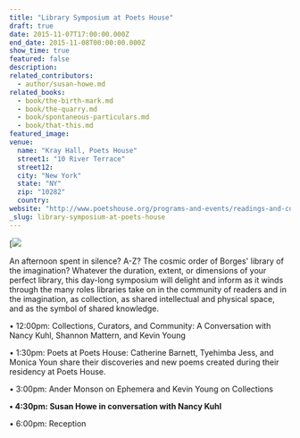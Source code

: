 ```yaml
---
title: "Library Symposium at Poets House"
draft: true
date: 2015-11-07T17:00:00.000Z
end_date: 2015-11-08T00:00:00.000Z
show_time: true
featured: false
description:
related_contributors:
  - author/susan-howe.md
related_books:
  - book/the-birth-mark.md
  - book/the-quarry.md
  - book/spontaneous-particulars.md
  - book/that-this.md
featured_image: 
venue:
  name: "Kray Hall, Poets House"
  street1: "10 River Terrace"
  street12:
  city: "New York"
  state: "NY"
  zip: "10282"
  country:
website: "http://www.poetshouse.org/programs-and-events/readings-and-conversations/library-symposium-poets-house"
_slug: library-symposium-at-poets-house
---
```


[![](http://lh3.googleusercontent.com/HgX4NmRAMXJifSVO37HyNdF92yxwQfYAZ82e5IqOBlqmwA9BeMrzNkGgZrlTwr4Y57dxvQocRE9xzJs-ivOfyV-6fDCc=s1200">}}201407-w-most-beautiful-libraries-in-the-world-klementinum-prague.jpg)

An afternoon spent in silence? A-Z? The cosmic order of Borges' library of the imagination? Whatever the duration, extent, or dimensions of your perfect library, this day-long symposium will delight and inform as it winds through the many roles libraries take on in the community of readers and in the imagination, as collection, as shared intellectual and physical space, and as the symbol of shared knowledge.

• 12:00pm: Collections, Curators, and Community: A Conversation with Nancy Kuhl, Shannon Mattern, and Kevin Young

• 1:30pm: Poets at Poets House: Catherine Barnett, Tyehimba Jess, and Monica Youn share their discoveries and new poems created during their residency at Poets House.

• 3:00pm: Ander Monson on Ephemera and Kevin Young on Collections

**• 4:30pm: Susan Howe in conversation with Nancy Kuhl**

• 6:00pm: Reception

